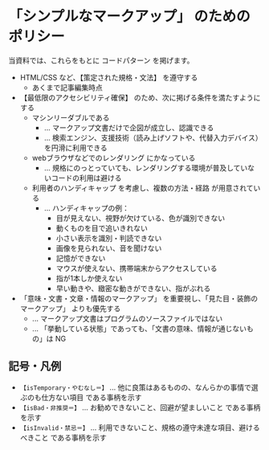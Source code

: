 # 「シンプルなマークアップ」 のための ポリシー

当資料では、これらをもとに コードパターン を掲げます。

* HTML/CSS など、【策定された規格・文法】 を遵守する
  * あくまで記事編集時点
* 【最低限のアクセシビリティ確保】 のため、次に掲げる条件を満たすようにする
  * マシンリーダブルである
    * ... マークアップ文書だけで企図が成立し、認識できる
    * ... 検索エンジン、支援技術（読み上げソフトや、代替入力デバイス）を円滑に利用できる
  * webブラウザなどでのレンダリング にかなっている
    * ... 規格にのっとっていても、レンダリングする環境が普及していないコードの利用は避ける
  * 利用者のハンディキャップ を考慮し、複数の方法・経路 が用意されている
    * ... ハンディキャップの例：
      * 目が見えない、視野が欠けている、色が識別できない
      * 動くものを目で追いきれない
      * 小さい表示を識別・判読できない
      * 画像を見られない、音を聞けない
      * 記憶ができない
      * マウスが使えない、携帯端末からアクセスしている
      * 指が1本しか使えない
      * 早い動きや、緻密な動きができない、指がぶれる
* 「意味・文書・文章・情報のマークアップ」 を重要視し、「見た目・装飾のマークアップ」 よりも優先する
  * ... マークアップ文書はプログラムのソースファイルではない
  * ... 「挙動している状態」であっても、「文書の意味、情報が通じないもの」は NG

## 記号・凡例

* `【isTemporary・やむなし＝】` ... 他に良策はあるものの、なんらかの事情で選ぶのも仕方ない項目 である事柄を示す
* `【isBad・非推奨＝】` ... お勧めできないこと、回避が望ましいこと である事柄を示す
* `【isInvalid・禁忌＝】` ... 利用できないこと、規格の遵守未達な項目、避けるべきこと である事柄を示す
